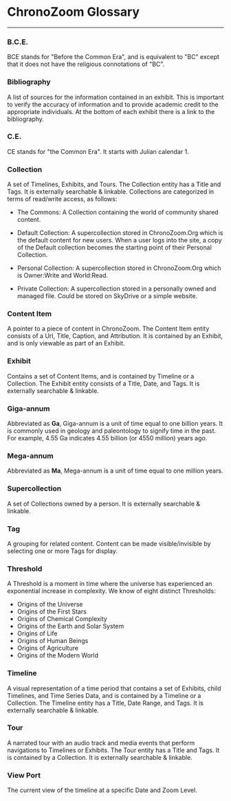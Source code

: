 # ChronoZoom Glossary #
----------
### B.C.E. ###
BCE stands for "Before the Common Era", and is equivalent to "BC" except that it does not have the religious connotations of "BC".

### Bibliography ###
A list of sources for the information contained in an exhibit. This is important to verify the accuracy of information and to provide academic credit to the appropriate individuals. At the bottom of each exhibit there is a link to the bibliography.

### C.E. ###
CE stands for "the Common Era". It starts with Julian calendar 1.

### Collection ###
A set of Timelines, Exhibits, and Tours. The Collection entity has a Title and Tags. It is externally searchable & linkable. Collections are categorized in terms of read/write access, as follows:

- The Commons: A Collection containing the world of community shared content.

- Default Collection: A supercollection stored in ChronoZoom.Org which is the default content for new users. When a user logs into the site, a copy of the Default collection becomes the starting point of their Personal Collection.

- Personal Collection: A supercollection stored in ChronoZoom.Org which is Owner:Write and World:Read.

- Private Collection: A supercollection stored in a personally owned and managed file.  Could be stored on SkyDrive or a simple website.

### Content Item ###
A pointer to a piece of content in ChronoZoom. The Content Item entity consists of a Url, Title, Caption, and Attribution. It is contained by an Exhibit, and is only viewable as part of an Exhibit.

### Exhibit ###
Contains a set of Content Items, and is contained by Timeline or a Collection. The Exhibit entity consists of a Title, Date, and Tags. It is externally searchable & linkable.

### Giga-annum ###
Abbreviated as **Ga**, Giga-annum is a unit of time equal to one billion years. It is commonly used in geology and paleontology to signify time in the past. For example, 4.55 Ga indicates 4.55 billion (or 4550 million) years ago.

### Mega-annum ###
Abbreviated as **Ma**, Mega-annum is a unit of time equal to one million years.

### Supercollection ###
A set of Collections owned by a person. It is externally searchable & linkable.

### Tag ###
A grouping for related content. Content can be made visible/invisible by selecting one or more Tags for display.

### Threshold ###
A Threshold is a moment in time where the universe has experienced an exponential increase in complexity. We know of eight distinct Thresholds:
- Origins of the Universe
- Origins of the First Stars
- Origins of Chemical Complexity
- Origins of the Earth and Solar System
- Origins of Life
- Origins of Human Beings
- Origins of Agriculture
- Origins of the Modern World

### Timeline ###
A visual representation of a time period that contains a set of Exhibits, child Timelines, and Time Series Data, and is contained by a Timeline or a Collection. The Timeline entity has a Title, Date Range, and Tags. It is externally searchable & linkable. 

### Tour ###
A narrated tour with an audio track and media events that perform navigations to Timelines or Exhibits. The Tour entity has a Title and Tags.  It is contained by a Collection.  It is externally searchable & linkable.

### View Port ###
The current view of the timeline at a specific Date and Zoom Level.